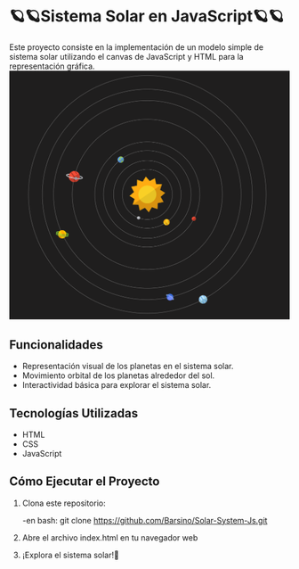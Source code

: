 # 🪐🪐Sistema Solar en JavaScript🪐🪐

Este proyecto consiste en la implementación de un modelo simple de sistema solar utilizando el canvas de JavaScript y HTML para la representación gráfica.
![Sistema Solar](assets/screenshots/Soalr-System_Screenshot.png)

## Funcionalidades

- Representación visual de los planetas en el sistema solar.
- Movimiento orbital de los planetas alrededor del sol.
- Interactividad básica para explorar el sistema solar.

## Tecnologías Utilizadas

- HTML
- CSS
- JavaScript 

## Cómo Ejecutar el Proyecto

1. Clona este repositorio:

   -en bash:
      git clone https://github.com/Barsino/Solar-System-Js.git

2. Abre el archivo index.html en tu navegador web
3. ¡Explora el sistema solar!🚀
   
   

